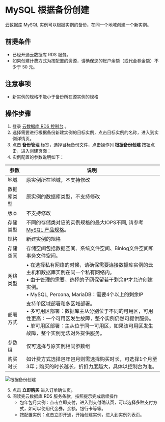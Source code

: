 # MySQL 根据备份创建
云数据库 MySQL 实例可以根据实例的备份，在同一个地域创建一个新实例。

## 前提条件
* 已经开通云数据库 RDS 服务。
* 如果创建计费方式为按配置的资源，请确保您的账户余额（或代金券金额）不少于 50 元。

## 注意事项 
* 新实例的规格不能小于备份所在源实例的规格

## 操作步骤
1. 登录 [云数据库 RDS 控制台](https://rds-console.jdcloud.com/database) 。
2. 选择需要进行根据备份新建实例的目标实例，点击目标实例的名称，进入到实例详情页。
3. 点击 **备份管理** 标签，选择目标备份文件，点击操作列 **根据备份创建** 按钮点击，进入创建页面：
4. 实例配置的参数说明如下：  

|参数|说明|
|--|--|
|地域|原实例所在地域，不支持修改|
|数据库类型|原实例的数据库类型，不支持修改|
|版本|不支持修改|
|存储类型|不同的存储类对应的实例规格的最大IOPS不同, 请参考 [MySQL 产品规格](../../../Introduction/Specifications/MySQL-Specifications.md)。|
|规格|新建实例的规格|
|存储空间|存储空间包括数据空间、系统文件空间、Binlog文件空间和事务文件空间。|
|网络类型|&bull; 在选择私有网络的时候，请确保需要连接数据库实例的云主机和数据库实例在同一个私有网络内。<br>&bull; 由于管理的需要，选择的子网保留若干剩余IP才允许创建实例。<br>&bull; MySQL, Percona, MariaDB：需要4个以上的剩余IP|
|部署方式|支持单区域部署和多区域部署。<br>&bull; 多可用区部署：数据库主从分别位于不同的可用区，可用性更高：一个可用区发生故障，整个实例仍然可提供服务。<br>&bull; 单可用区部署：主从位于同一可用区，如果该可用区发生故障，整个实例无法对外提供服务。|
|参数组|仅可选择与原实例相同参数组|
|购买时长|如计费方式选择包年包月则需选择购买时长，可选择1个月至3年；购买的时长越长，折扣力度越大，具体以控制台为准。|

![根据备份创建](../../../../../../image/RDS/MySQL-Create-From-Backup.png)

5. 点击 **立即购买** 进入订单确认页。
6. 阅读完云数据库 RDS 服务条款，按照提示完成后续操作
    * 包年包月实例：点击立即支付，进入到支付确认页，可以选择多种支付方式，如可以使用代金券，余额，银行卡等等。
    * 按配置实例：点击立即开通，开始创建实例，进入到实例列表页。
